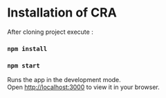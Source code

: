 # Installation of CRA

After cloning project execute :

### `npm install`
### `npm start`
Runs the app in the development mode.\
Open [http://localhost:3000](http://localhost:3000) to view it in your browser.